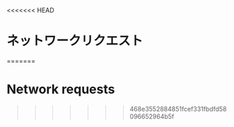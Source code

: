 
<<<<<<< HEAD
# ネットワークリクエスト
=======
# Network requests
>>>>>>> 468e3552884851fcef331fbdfd58096652964b5f
